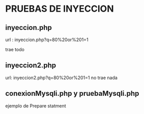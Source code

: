 # PRUEBAS DE INYECCION

## inyeccion.php 

url : inyeccion.php?q=80%20or%201=1

trae todo

## inyeccion2.php

url: inyeccion2.php?q=80%20or%201=1
no trae nada

## conexionMysqli.php y pruebaMysqli.php

ejemplo de Prepare statment
